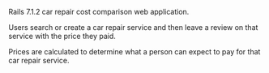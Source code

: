 Rails 7.1.2 car repair cost comparison web application.

Users search or create a car repair service and then leave a review on that service with the price they paid.

Prices are calculated to determine what a person can expect to pay for that car repair service.